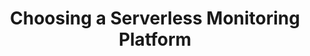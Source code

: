 ---
title: "Choosing a Serverless Monitoring Platform"
description: "How you monitor your Serverless workloads is one of the most crucial decisions you have to make when it comes to Serverless apps. Without a high level of visibility into your serverless workloads, you can fully expect to suffer from significant unexpected performance and availability issues whose root cause is difficult to find. Traditional monitoring methods are often cumbersome, fall short of expectations, or may not even work with Serverless! There are quite a few options available to apps today, ranging from cloud-native and serverless centric solutions to commercial and open-source enterprise monitoring platforms. The choices can seem daunting, and over-hyped marketing can give you a false sense of assurance. In this vendor-neutral talk, we will walk through the decision-making process and discuss vital considerations, common pitfalls, and tradeoffs with various approaches to monitoring serverless so you can make the best decision based on the needs of your serverless app."
speaker: Josh Carlisle
bio: "I work with organizations to help realize the full potential for technology. As a trusted advisor I help executive and technology decision makers with some of their hardest decisions and have delivered on some of the most demanding challenges. As an engineer and architect, I’ve worked extensively with Microsoft enterprise technology stacks from my early professional days in the 90s working with C++ and Visual Basic, to the birth of .Net, to the extraordinary growth of the cloud and Microsoft Azure today. I have extensive experience designing, architecting, and building cloud native applications on Azure and helping organizations realize the full potential of the Azure Cloud Platform. I have a special focus area of Kubernetes and Serverless Platforms, especially Azure Functions."
image: /images/speakers/Josh_Carlisle.jpg
twitter: joshcarlisle
---
